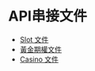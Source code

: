 # API串接文件

* [Slot 文件](slot/api.md)
* [黃金期權文件](golden-option/api.pdf)
* [Casino 文件](casino/casino-api.md)